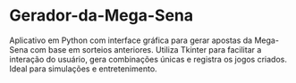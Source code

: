 # Gerador-da-Mega-Sena
Aplicativo em Python com interface gráfica para gerar apostas da Mega-Sena com base em sorteios anteriores. Utiliza Tkinter para facilitar a interação do usuário, gera combinações únicas e registra os jogos criados. Ideal para simulações e entretenimento.
